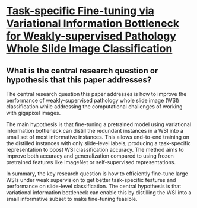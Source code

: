 # [Task-specific Fine-tuning via Variational Information Bottleneck for   Weakly-supervised Pathology Whole Slide Image Classification](https://arxiv.org/abs/2303.08446)

## What is the central research question or hypothesis that this paper addresses?

 The central research question this paper addresses is how to improve the performance of weakly-supervised pathology whole slide image (WSI) classification while addressing the computational challenges of working with gigapixel images. 

The main hypothesis is that fine-tuning a pretrained model using variational information bottleneck can distill the redundant instances in a WSI into a small set of most informative instances. This allows end-to-end training on the distilled instances with only slide-level labels, producing a task-specific representation to boost WSI classification accuracy. The method aims to improve both accuracy and generalization compared to using frozen pretrained features like ImageNet or self-supervised representations.

In summary, the key research question is how to efficiently fine-tune large WSIs under weak supervision to get better task-specific features and performance on slide-level classification. The central hypothesis is that variational information bottleneck can enable this by distilling the WSI into a small informative subset to make fine-tuning feasible.

